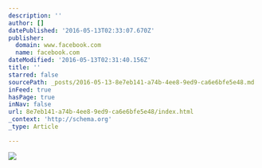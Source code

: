```yaml
---
description: ''
author: []
datePublished: '2016-05-13T02:33:07.670Z'
publisher:
  domain: www.facebook.com
  name: facebook.com
dateModified: '2016-05-13T02:31:40.156Z'
title: ''
starred: false
sourcePath: _posts/2016-05-13-8e7eb141-a74b-4ee8-9ed9-ca6e6bfe5e48.md
inFeed: true
hasPage: true
inNav: false
url: 8e7eb141-a74b-4ee8-9ed9-ca6e6bfe5e48/index.html
_context: 'http://schema.org'
_type: Article

---
```

![](https://scontent-dfw1-1.xx.fbcdn.net/t31.0-8/12485981_557355347752058_5716431141043319409_o.jpg)